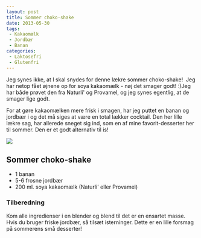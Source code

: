 ```yaml
---
layout: post
title: Sommer choko-shake
date: 2013-05-30
tags:
 - Kakaomælk
 - Jordbær
 - Banan
categories:
 - Laktosefri
 - Glutenfri
---
```


Jeg synes ikke, at I skal snydes for denne lækre sommer choko-shake! 
Jeg har netop fået øjnene op for soya kakaomælk - nøj det smager godt! :)Jeg har
både prøvet den fra Naturli' og Provamel, og jeg synes egentlig, at de smager
lige godt.

For at gøre kakaomælken mere frisk i smagen, har jeg puttet en banan og jordbær
i og det må siges at være en total lækker cocktail.
Den her lille lækre sag, har allerede sneget sig ind, som en af mine
favorit-desserter her til sommer. Den er et godt alternativ til is!

[ ![](http://3.bp.blogspot.com/-DxHyA9bO74M/UafF9pgb8lI/AAAAAAAAA8A/cWIa2Bv8gBw/s1600/Sommer_choko_shake.jpg) ](http://3.bp.blogspot.com/-DxHyA9bO74M/UafF9pgb8lI/AAAAAAAAA8A/cWIa2Bv8gBw/s1600/Sommer_choko_shake.jpg)

## Sommer choko-shake
- 1 banan
- 5-6 frosne jordbær
- 200 ml. soya kakaomælk (Naturli' eller Provamel)

### Tilberedning
Kom alle ingredienser i en blender og blend til det er en ensartet masse. Hvis du bruger friske jordbær, så tilsæt isterninger. Dette er en lille forsmag på sommerens små desserter!
